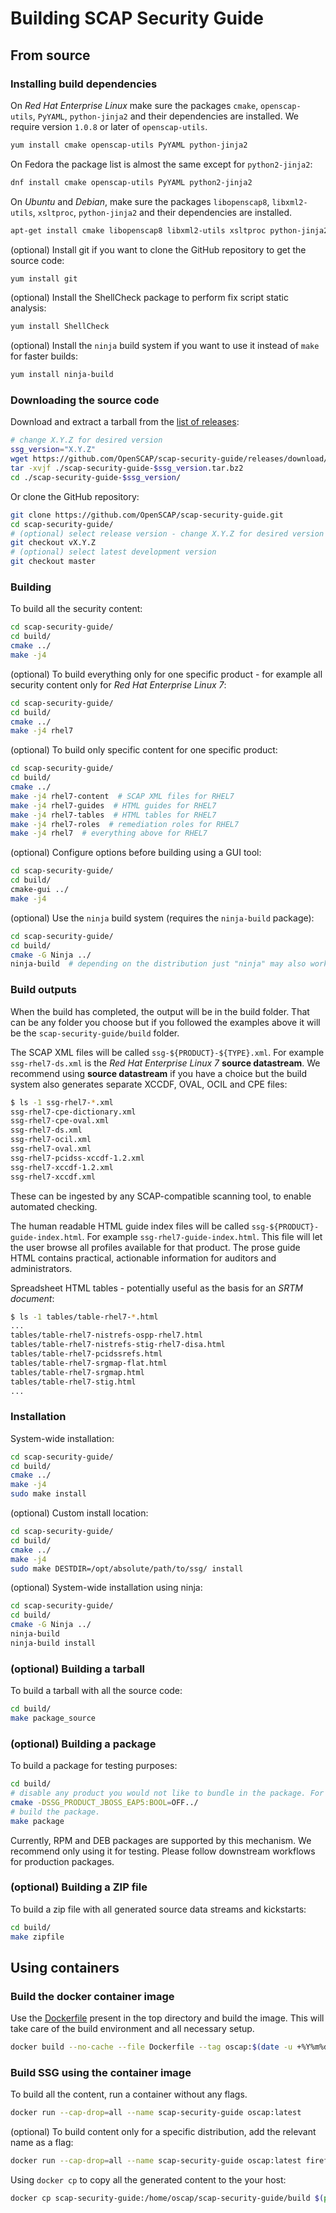 # Building SCAP Security Guide

## From source

### Installing build dependencies

On *Red Hat Enterprise Linux* make sure the packages `cmake`, `openscap-utils`,
`PyYAML`, `python-jinja2` and their dependencies are installed. We require
version `1.0.8` or later of `openscap-utils`.

```bash
yum install cmake openscap-utils PyYAML python-jinja2
```

On Fedora the package list is almost the same except for `python2-jinja2`:

```bash
dnf install cmake openscap-utils PyYAML python2-jinja2
```

On *Ubuntu* and *Debian*, make sure the packages `libopenscap8`,
`libxml2-utils`, `xsltproc`, `python-jinja2` and their dependencies are
installed.

```bash
apt-get install cmake libopenscap8 libxml2-utils xsltproc python-jinja2
```

(optional) Install git if you want to clone the GitHub repository to get the
source code:

```bash
yum install git
```

(optional) Install the ShellCheck package to perform fix script static analysis:

```bash
yum install ShellCheck
```

(optional) Install the `ninja` build system if you want to use it instead of
`make` for faster builds:

```bash
yum install ninja-build
```

### Downloading the source code

Download and extract a tarball from the [list of releases](https://github.com/OpenSCAP/scap-security-guide/releases):

```bash
# change X.Y.Z for desired version
ssg_version="X.Y.Z"
wget https://github.com/OpenSCAP/scap-security-guide/releases/download/v$ssg_version/scap-security-guide-$ssg_version.tar.bz2
tar -xvjf ./scap-security-guide-$ssg_version.tar.bz2
cd ./scap-security-guide-$ssg_version/
```

Or clone the GitHub repository:

```bash
git clone https://github.com/OpenSCAP/scap-security-guide.git
cd scap-security-guide/
# (optional) select release version - change X.Y.Z for desired version
git checkout vX.Y.Z
# (optional) select latest development version
git checkout master
```

### Building

To build all the security content:

```bash
cd scap-security-guide/
cd build/
cmake ../
make -j4
```

(optional) To build everything only for one specific product - for example all
security content only for *Red Hat Enterprise Linux 7*:

```bash
cd scap-security-guide/
cd build/
cmake ../
make -j4 rhel7
```

(optional) To build only specific content for one specific product:

```bash
cd scap-security-guide/
cd build/
cmake ../
make -j4 rhel7-content  # SCAP XML files for RHEL7
make -j4 rhel7-guides  # HTML guides for RHEL7
make -j4 rhel7-tables  # HTML tables for RHEL7
make -j4 rhel7-roles  # remediation roles for RHEL7
make -j4 rhel7  # everything above for RHEL7
```

(optional) Configure options before building using a GUI tool:

```bash
cd scap-security-guide/
cd build/
cmake-gui ../
make -j4
```

(optional) Use the `ninja` build system (requires the `ninja-build` package):

```bash
cd scap-security-guide/
cd build/
cmake -G Ninja ../
ninja-build  # depending on the distribution just "ninja" may also work
```

### Build outputs

When the build has completed, the output will be in the build folder.
That can be any folder you choose but if you followed the examples above
it will be the `scap-security-guide/build` folder.

The SCAP XML files will be called `ssg-${PRODUCT}-${TYPE}.xml`. For example
`ssg-rhel7-ds.xml` is the *Red Hat Enterprise Linux 7* **source datastream**.
We recommend using **source datastream** if you have a choice but the build
system also generates separate XCCDF, OVAL, OCIL and CPE files:

```bash
$ ls -1 ssg-rhel7-*.xml
ssg-rhel7-cpe-dictionary.xml
ssg-rhel7-cpe-oval.xml
ssg-rhel7-ds.xml
ssg-rhel7-ocil.xml
ssg-rhel7-oval.xml
ssg-rhel7-pcidss-xccdf-1.2.xml
ssg-rhel7-xccdf-1.2.xml
ssg-rhel7-xccdf.xml
```

These can be ingested by any SCAP-compatible scanning tool, to enable automated
checking.

The human readable HTML guide index files will be called
`ssg-${PRODUCT}-guide-index.html`. For example `ssg-rhel7-guide-index.html`.
This file will let the user browse all profiles available for that product.
The prose guide HTML contains practical, actionable information for auditors
and administrators.

Spreadsheet HTML tables - potentially useful as the basis for an
*SRTM document*:

```bash
$ ls -1 tables/table-rhel7-*.html
...
tables/table-rhel7-nistrefs-ospp-rhel7.html
tables/table-rhel7-nistrefs-stig-rhel7-disa.html
tables/table-rhel7-pcidssrefs.html
tables/table-rhel7-srgmap-flat.html
tables/table-rhel7-srgmap.html
tables/table-rhel7-stig.html
...
```

### Installation

System-wide installation:

```bash
cd scap-security-guide/
cd build/
cmake ../
make -j4
sudo make install
```

(optional) Custom install location:

```bash
cd scap-security-guide/
cd build/
cmake ../
make -j4
sudo make DESTDIR=/opt/absolute/path/to/ssg/ install
```

(optional) System-wide installation using ninja:

```bash
cd scap-security-guide/
cd build/
cmake -G Ninja ../
ninja-build
ninja-build install
```

### (optional) Building a tarball

To build a tarball with all the source code:

```bash
cd build/
make package_source
```

### (optional) Building a package

To build a package for testing purposes:

```bash
cd build/
# disable any product you would not like to bundle in the package. For example:
cmake -DSSG_PRODUCT_JBOSS_EAP5:BOOL=OFF../
# build the package.
make package
```

Currently, RPM and DEB packages are supported by this mechanism. We recommend
only using it for testing. Please follow downstream workflows for production
packages.

### (optional) Building a ZIP file

To build a zip file with all generated source data streams and kickstarts:

```bash
cd build/
make zipfile
```

## Using containers

### Build the docker container image

Use the [Dockerfile](Dockerfile) present in the top directory and build the
image.
This will take care of the build environment and all necessary setup.

```bash
docker build --no-cache --file Dockerfile --tag oscap:$(date -u +%Y%m%d%H%M) --tag oscap:latest .
```

### Build SSG using the container image

To build all the content, run a container without any flags.

```bash
docker run --cap-drop=all --name scap-security-guide oscap:latest
```

(optional) To build content only for a specific distribution, add the relevant
name as a flag:

```bash
docker run --cap-drop=all --name scap-security-guide oscap:latest firefox
```

Using `docker cp` to copy all the generated content to the your host:

```bash
docker cp scap-security-guide:/home/oscap/scap-security-guide/build $(pwd)/container_build
```
